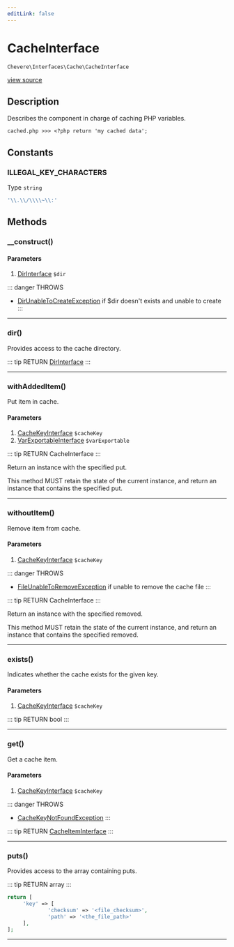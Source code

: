 ```yaml
---
editLink: false
---
```


# CacheInterface

`Chevere\Interfaces\Cache\CacheInterface`

[view source](https://github.com/chevere/chevere/blob/master/interfaces/Cache/CacheInterface.php)

## Description

Describes the component in charge of caching PHP variables.

`cached.php >>> <?php return 'my cached data';`

## Constants

### ILLEGAL_KEY_CHARACTERS

Type `string`

```php
'\\.\\/\\\\~\\:'
```

## Methods

### __construct()

#### Parameters

1. [DirInterface](../Filesystem/DirInterface.md) `$dir`

::: danger THROWS
- [DirUnableToCreateException](../../Exceptions/Filesystem/DirUnableToCreateException.md)
if $dir doesn't exists and unable to create
:::

---

### dir()

Provides access to the cache directory.

::: tip RETURN
[DirInterface](../Filesystem/DirInterface.md)
:::

---

### withAddedItem()

Put item in cache.

#### Parameters

1. [CacheKeyInterface](./CacheKeyInterface.md) `$cacheKey`
2. [VarExportableInterface](../VarExportable/VarExportableInterface.md) `$varExportable`

::: tip RETURN
CacheInterface
:::

Return an instance with the specified put.

This method MUST retain the state of the current instance, and return
an instance that contains the specified put.

---

### withoutItem()

Remove item from cache.

#### Parameters

1. [CacheKeyInterface](./CacheKeyInterface.md) `$cacheKey`

::: danger THROWS
- [FileUnableToRemoveException](../../Exceptions/Filesystem/FileUnableToRemoveException.md)
if unable to remove the cache file
:::

::: tip RETURN
CacheInterface
:::

Return an instance with the specified removed.

This method MUST retain the state of the current instance, and return
an instance that contains the specified removed.

---

### exists()

Indicates whether the cache exists for the given key.

#### Parameters

1. [CacheKeyInterface](./CacheKeyInterface.md) `$cacheKey`

::: tip RETURN
bool
:::

---

### get()

Get a cache item.

#### Parameters

1. [CacheKeyInterface](./CacheKeyInterface.md) `$cacheKey`

::: danger THROWS
- [CacheKeyNotFoundException](../../Exceptions/Cache/CacheKeyNotFoundException.md)
:::

::: tip RETURN
[CacheItemInterface](./CacheItemInterface.md)
:::

---

### puts()

Provides access to the array containing puts.

::: tip RETURN
array
:::

```php
return [
     'key' => [
             'checksum' => '<file_checksum>',
             'path' => '<the_file_path>'
     ],
];
```

---
